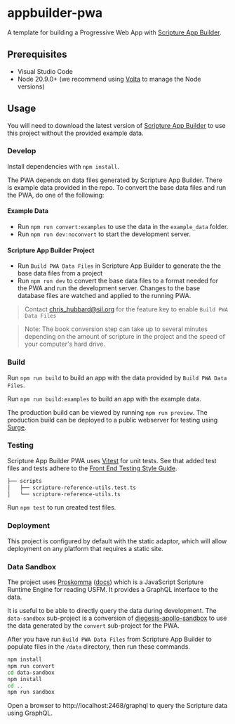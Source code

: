# appbuilder-pwa

A template for building a Progressive Web App with [Scripture App Builder](https://softare.sil.org/scriptureappbuilder).

## Prerequisites

-   Visual Studio Code
-   Node 20.9.0+ (we recommend using [Volta](https://volta.sh) to manage the Node versions)

## Usage

You will need to download the latest version of [Scripture App Builder](https://software.sil.org/scriptureappbuilder/download/) to use this project without the provided example data.

### Develop

Install dependencies with `npm install`.

The PWA depends on data files generated by Scripture App Builder. There is example data provided in the repo. To convert the base data files and run the PWA, do one of the following:

#### Example Data

-   Run `npm run convert:examples` to use the data in the `example_data` folder.
-   Run `npm run dev:noconvert` to start the development server.

#### Scripture App Builder Project

-   Run `Build PWA Data Files` in Scripture App Builder to generate the the base data files from a project
-   Run `npm run dev` to convert the base data files to a format needed for the PWA and run the development server. Changes to the base database files are watched and applied to the running PWA.

> Contact [chris_hubbard@sil.org](mailto:chris_hubbard@sil.org) for the feature key to enable `Build PWA Data Files`

> Note: The book conversion step can take up to several minutes depending on the amount of scripture in the project and the speed of your computer's hard drive.

### Build

Run `npm run build` to build an app with the data provided by `Build PWA Data Files`.

Run `npm run build:examples` to build an app with the example data.

The production build can be viewed by running `npm run preview`.
The production build can be deployed to a public webserver for testing using [Surge](https://surge.sh).

### Testing

Scripture App Builder PWA uses [Vitest](https://vitest.dev/guide/) for unit tests. See that added test files and tests adhere to the [Front End Testing Style Guide](https://github.com/nikeshghimire77/unit-testing-styleguide).

```bash
├── scripts
│   ├── scripture-reference-utils.test.ts
│   └── scripture-reference-utils.ts
```

Run `npm test` to run created test files.

### Deployment

This project is configured by default with the static adaptor, which will allow deployment on any platform that requires a static site.

### Data Sandbox

The project uses [Proskomma](https://github.com/Proskomma/proskomma-core) ([docs](https://doc.proskomma.bible/en/latest/)) which is a JavaScript Scripture Runtime Engine for reading USFM. It provides a GraphQL interface to the data.

It is useful to be able to directly query the data during development. The `data-sandbox` sub-project is a conversion of [diegesis-apollo-sandbox](https://github.com/Proskomma/diegesis-apollo-sandbox) to use the data generated by the `convert` sub-project for the PWA.

After you have run `Build PWA Data Files` from Scripture App Builder to populate files in the `/data` directory, then run these commands.

```bash
npm install
npm run convert
cd data-sandbox
npm install
cd ..
npm run sandbox
```

Open a browser to http://localhost:2468/graphql to query the Scripture data using GraphQL.
